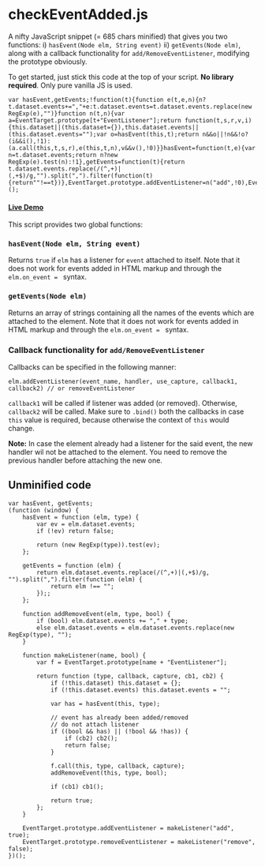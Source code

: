 # checkEventAdded.js
A nifty JavaScript snippet (= 685 chars minified) that gives you two functions: i) `hasEvent(Node elm, String event)` ii) `getEvents(Node elm)`, along with a callback functionality for `add/RemoveEventListener`, modifying the prototype obviously.

To get started, just stick this code at the top of your script. **No library required**. Only pure vanilla JS is used.

    var hasEvent,getEvents;!function(t){function e(t,e,n){n?t.dataset.events+=","+e:t.dataset.events=t.dataset.events.replace(new RegExp(e),"")}function n(t,n){var a=EventTarget.prototype[t+"EventListener"];return function(t,s,r,v,i){this.dataset||(this.dataset={}),this.dataset.events||(this.dataset.events="");var o=hasEvent(this,t);return n&&o||!n&&!o?(i&&i(),!1):(a.call(this,t,s,r),e(this,t,n),v&&v(),!0)}}hasEvent=function(t,e){var n=t.dataset.events;return n?new RegExp(e).test(n):!1},getEvents=function(t){return t.dataset.events.replace(/(^,+)|(,+$)/g,"").split(",").filter(function(t){return""!==t})},EventTarget.prototype.addEventListener=n("add",!0),EventTarget.prototype.removeEventListener=n("remove",!1)}();

#### [Live Demo](https://jsfiddle.net/vo51y90y/14/embedded/result/)

This script provides two global functions:

### `hasEvent(Node elm, String event)`

Returns `true` if `elm` has a listener for `event` attached to itself. Note that it does not work for events added in HTML markup and through the `elm.on_event = ` syntax.

### `getEvents(Node elm)`

Returns an array of strings containing all the names of the events which are attached to the element. Note that it does not work for events added in HTML markup and through the `elm.on_event = ` syntax.

### Callback functionality for `add/RemoveEventListener`

Callbacks can be specified in the following manner:

    elm.addEventListener(event_name, handler, use_capture, callback1, callback2) // or removeEventListener
    
`callback1` will be called if listener was added (or removed). Otherwise, `callback2` will be called. Make sure to `.bind()` both the callbacks in case `this` value is required, because otherwise the context of `this` would change.

**Note:** In case the element already had a listener for the said event, the new handler wil not be attached to the element. You need to remove the previous handler before attaching the new one.

## Unminified code

    var hasEvent, getEvents;
    (function (window) {
        hasEvent = function (elm, type) {
            var ev = elm.dataset.events;
            if (!ev) return false;

            return (new RegExp(type)).test(ev);
        };

        getEvents = function (elm) {
            return elm.dataset.events.replace(/(^,+)|(,+$)/g, "").split(",").filter(function (elm) {
                return elm !== "";
            });;
        };

        function addRemoveEvent(elm, type, bool) {
            if (bool) elm.dataset.events += "," + type;
            else elm.dataset.events = elm.dataset.events.replace(new RegExp(type), "");
        }

        function makeListener(name, bool) {
            var f = EventTarget.prototype[name + "EventListener"];

            return function (type, callback, capture, cb1, cb2) {
                if (!this.dataset) this.dataset = {};
                if (!this.dataset.events) this.dataset.events = "";

                var has = hasEvent(this, type);

                // event has already been added/removed
                // do not attach listener
                if ((bool && has) || (!bool && !has)) {
                    if (cb2) cb2();
                    return false;
                }

                f.call(this, type, callback, capture);
                addRemoveEvent(this, type, bool);

                if (cb1) cb1();

                return true;
            };
        }

        EventTarget.prototype.addEventListener = makeListener("add", true);
        EventTarget.prototype.removeEventListener = makeListener("remove", false);
    })();

